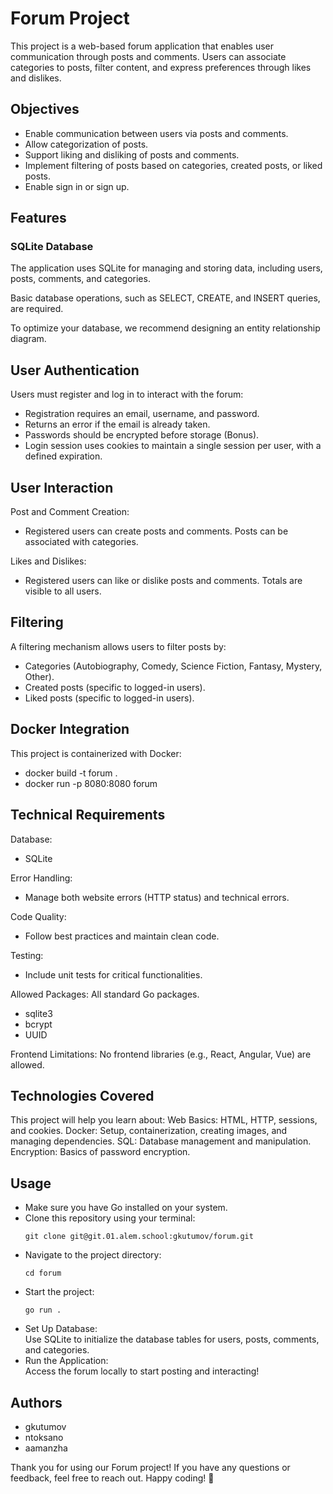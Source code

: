 # Forum Project
This project is a web-based forum application that enables user communication through posts and comments. Users can associate categories to posts, filter content, and express preferences through likes and dislikes.

## Objectives

<ul>
    <li>Enable communication between users via posts and comments.</li>
    <li>Allow categorization of posts.</li>
    <li>Support liking and disliking of posts and comments.</li>
    <li>Implement filtering of posts based on categories, created posts, or liked posts.</li>
    <li>Enable sign in or sign up.</li>
</ul>


## Features
### SQLite Database

The application uses SQLite for managing and storing data, including users, posts, comments, and categories. 

Basic database operations, such as SELECT, CREATE, and INSERT queries, are required.

To optimize your database, we recommend designing an entity relationship diagram.

## User Authentication
Users must register and log in to interact with the forum:

<ul>
    <li>Registration requires an email, username, and password.</li>
    <li>Returns an error if the email is already taken.</li>
    <li>Passwords should be encrypted before storage (Bonus).</li>
    <li>Login session uses cookies to maintain a single session per user, with a defined expiration.</li>
</ul>

## User Interaction

Post and Comment Creation:
<ul> 
    <li>Registered users can create posts and comments. Posts can be associated with categories.</li>
</ul>

Likes and Dislikes: 
<ul>
    <li>Registered users can like or dislike posts and comments. Totals are visible to all users.</li>
</ul>

## Filtering
A filtering mechanism allows users to filter posts by:

<ul>
    <li>Categories (Autobiography, Comedy, Science Fiction, Fantasy, Mystery, Other).</li>
    <li>Created posts (specific to logged-in users).</li>
    <li>Liked posts (specific to logged-in users).</li>
</ul>

## Docker Integration

This project is containerized with Docker:
<ul>
    <li>docker build -t forum .</li>
    <li>docker run -p 8080:8080 forum</li>
</ul>

## Technical Requirements

Database: 
<ul>
    <li>SQLite</li>
</ul>
Error Handling:
<ul> 
    <li>Manage both website errors (HTTP status) and technical errors.</li>
</ul>
Code Quality:
<ul> 
    <li>Follow best practices and maintain clean code.</li>
</ul>
Testing:
<ul> 
    <li>Include unit tests for critical functionalities.</li>
</ul>

Allowed Packages: All standard Go packages.

<ul>
    <li>sqlite3</li>
    <li>bcrypt</li>
    <li>UUID</li>
</ul>

Frontend Limitations: No frontend libraries (e.g., React, Angular, Vue) are allowed.

## Technologies Covered
This project will help you learn about:
Web Basics: HTML, HTTP, sessions, and cookies.
Docker: Setup, containerization, creating images, and managing dependencies.
SQL: Database management and manipulation.
Encryption: Basics of password encryption.

## Usage
<ul>
    <li>Make sure you have Go installed on your system.</li>
    <li>Clone this repository using your terminal:</li>

```
git clone git@git.01.alem.school:gkutumov/forum.git
```

<li>Navigate to the project directory:</li>

```
cd forum
```  
<li>Start the project:</li>

```
go run .
``` 
<li>Set Up Database:</li> 
Use SQLite to initialize the database tables for users, posts, comments, and categories.

<li>Run the Application:</li>
Access the forum locally to start posting and interacting!

</ul>

## Authors
<ul>
    <li>gkutumov</li>
    <li>ntoksano</li>
    <li>aamanzha</li>
</ul>

Thank you for using our Forum project! If you have any questions or feedback, feel free to reach out. Happy coding! 🚀